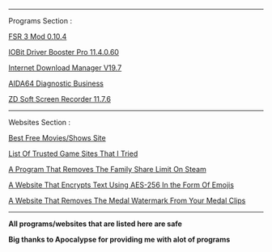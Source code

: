 _____________________________________________________________________

Programs Section :


[FSR 3 Mod 0.10.4]( https://mega.nz/file/MyM2yLiK#UlW7fJRJd9myV9wBln8UmY5DPEO-IagEUwgl46Ypz7U)

[IOBit Driver Booster Pro 11.4.0.60](https://mega.nz/file/dz83FZxL#Wy_1_4Sei5y9Ce7umc4irIr9XwN-mbCJhzwQhA-GiGQ)

[Internet Download Manager V19.7](https://mega.nz/file/NrNAEZCQ#lIIal1yswnWsTPIi1h-ZIqfZ2E5jofex3JbhpTO0xCw)

[AIDA64 Diagnostic Business](https://mega.nz/file/Rz0lQQiZ#tTcao0U3E0UVK_TKg1hTj1yronVe7bIGFiwBm44HT0s)

[ZD Soft Screen Recorder 11.7.6](https://mega.nz/file/8qckzYJS#HL6yHsdCSa8spFtsWsYPfxISIMl2itdgLS8Qx6fzVp4)

_____________________________________________________________________

Websites Section :


[Best Free Movies/Shows Site](https://stream.majesty.lol)

[List Of Trusted Game Sites That I Tried](https://pastebin.com/ZzH3fDq8)

[A Program That Removes The Family Share Limit On Steam ](https://github.com/acidicoala/Koalageddon2)

[A Website That Encrypts Text Using AES-256 In the Form Of Emojis](https://cryptoji.com/)

[A Website That Removes The Medal Watermark From Your Medal Clips ](https://medalbypass.vercel.app/)

_____________________________________________________________________


**All programs/websites that are listed here are safe**

**Big thanks to Apocalypse for providing me with alot of programs**
